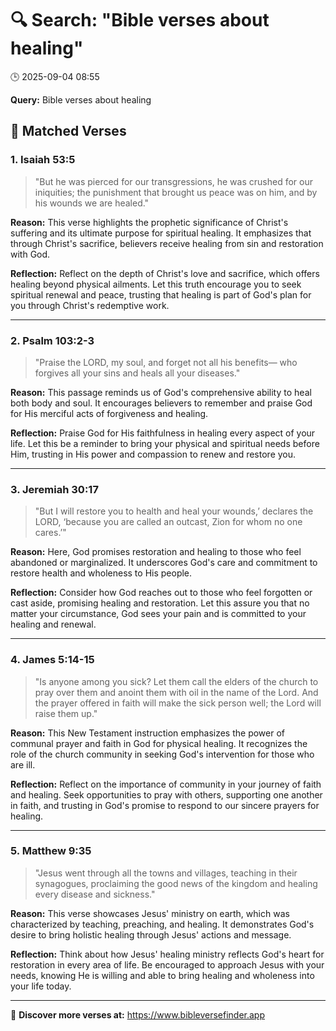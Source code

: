 # 🔍 Search: "Bible verses about healing"
🕒 2025-09-04 08:55

**Query:** Bible verses about healing

## 📖 Matched Verses

### 1. Isaiah 53:5
> "But he was pierced for our transgressions, he was crushed for our iniquities; the punishment that brought us peace was on him, and by his wounds we are healed."

**Reason:** This verse highlights the prophetic significance of Christ's suffering and its ultimate purpose for spiritual healing. It emphasizes that through Christ's sacrifice, believers receive healing from sin and restoration with God.

**Reflection:** Reflect on the depth of Christ's love and sacrifice, which offers healing beyond physical ailments. Let this truth encourage you to seek spiritual renewal and peace, trusting that healing is part of God's plan for you through Christ's redemptive work.

---

### 2. Psalm 103:2-3
> "Praise the LORD, my soul, and forget not all his benefits— who forgives all your sins and heals all your diseases."

**Reason:** This passage reminds us of God's comprehensive ability to heal both body and soul. It encourages believers to remember and praise God for His merciful acts of forgiveness and healing.

**Reflection:** Praise God for His faithfulness in healing every aspect of your life. Let this be a reminder to bring your physical and spiritual needs before Him, trusting in His power and compassion to renew and restore you.

---

### 3. Jeremiah 30:17
> "But I will restore you to health and heal your wounds,’ declares the LORD, ‘because you are called an outcast, Zion for whom no one cares.’"

**Reason:** Here, God promises restoration and healing to those who feel abandoned or marginalized. It underscores God's care and commitment to restore health and wholeness to His people.

**Reflection:** Consider how God reaches out to those who feel forgotten or cast aside, promising healing and restoration. Let this assure you that no matter your circumstance, God sees your pain and is committed to your healing and renewal.

---

### 4. James 5:14-15
> "Is anyone among you sick? Let them call the elders of the church to pray over them and anoint them with oil in the name of the Lord. And the prayer offered in faith will make the sick person well; the Lord will raise them up."

**Reason:** This New Testament instruction emphasizes the power of communal prayer and faith in God for physical healing. It recognizes the role of the church community in seeking God's intervention for those who are ill.

**Reflection:** Reflect on the importance of community in your journey of faith and healing. Seek opportunities to pray with others, supporting one another in faith, and trusting in God's promise to respond to our sincere prayers for healing.

---

### 5. Matthew 9:35
> "Jesus went through all the towns and villages, teaching in their synagogues, proclaiming the good news of the kingdom and healing every disease and sickness."

**Reason:** This verse showcases Jesus' ministry on earth, which was characterized by teaching, preaching, and healing. It demonstrates God's desire to bring holistic healing through Jesus' actions and message.

**Reflection:** Think about how Jesus' healing ministry reflects God's heart for restoration in every area of life. Be encouraged to approach Jesus with your needs, knowing He is willing and able to bring healing and wholeness into your life today.

---

🔗 **Discover more verses at:** https://www.bibleversefinder.app
